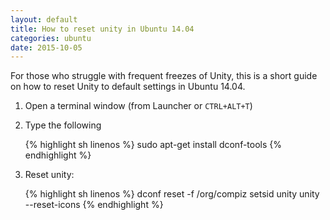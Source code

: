 ```yaml
---
layout: default
title: How to reset unity in Ubuntu 14.04
categories: ubuntu
date: 2015-10-05
---
```


For those who struggle with frequent freezes of Unity, this is a short guide on how to reset Unity to default settings in Ubuntu 14.04.

1. Open a terminal window (from Launcher or `CTRL+ALT+T`)
2. Type the following

	{% highlight sh linenos %}
    sudo apt-get install dconf-tools
    {% endhighlight %}

3. Reset unity:

	{% highlight sh linenos %}
    dconf reset -f /org/compiz
    setsid unity
    unity --reset-icons
    {% endhighlight %}
